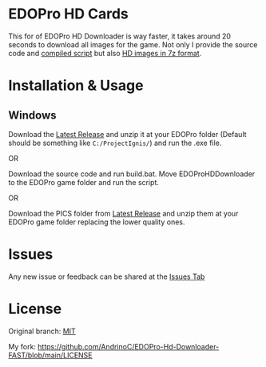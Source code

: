 # EDOPro HD Cards

This for of EDOPro HD Downloader is way faster, it takes around 20 seconds to download all images for the game.
Not only I provide the source code and [compiled script](https://github.com/AndrinoC/EDOPro-HD-Cards/releases/download/1.2.0/EDOProHDDownloader.exe) but also [HD images in 7z format](https://github.com/AndrinoC/EDOPro-HD-Cards/releases/download/1.2.0/pics.7z). 

# Installation & Usage

## Windows 

Download the [Latest Release](https://github.com/AndrinoC/EDOPro-HD-Cards/releases) and unzip it at your EDOPro folder (Default should be something like `C:/ProjectIgnis/`) and run the .exe file.

OR

Download the source code and run build.bat.
Move EDOProHDDownloader to the EDOPro game folder and run the script.

OR

Download the PICS folder from [Latest Release](https://github.com/AndrinoC/EDOPro-Hd-Downloader-FAST/releases) and unzip them at your EDOPro game folder replacing the lower quality ones.

# Issues

Any new issue or feedback can be shared at the [Issues Tab](https://github.com/AndrinoC/EDOPro-Hd-Downloader-FAST/issues)

# License

Original branch:
[MIT](https://douglas-sebastian.mit-license.org)

My fork:
https://github.com/AndrinoC/EDOPro-Hd-Downloader-FAST/blob/main/LICENSE
